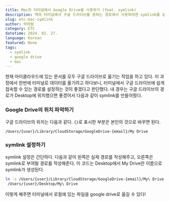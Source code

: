 ```yaml
---
title: Mac의 터미널에서 Google Drive를 사용하기 (feat. symlink)
description: 맥의 터미널에서 구글 드라이브를 원하는 경로에서 사용하려면 symlink를 설정해주는 것이 편하다. 간단하게 symlink를 설정해주는 방법에 대해 알아보자.
slug: etc-mac-symlink
author: 박하람
category: ETC
datetime: 2024. 02. 27.
language: Korean
featured: None
tags:
  - symlink
  - google drive
  - mac
---
```


현재 아이클라우드에 있는 문서를 모두 구글 드라이브로 옮기는 작업을 하고 있다. 이 과정에서 한번에 터미널로 데이터를 옮기려고 하다보니, 터미널에서 구글 드라이브에 쉽게 접속할 수 있는 경로를 설정하는 것이 좋겠다고 판단했다. 내 경우는 구글 드라이브의 경로가 Desktop에 위치했으면 좋겠어서 다음과 같이 symlink를 만들어줬다.

### Google Drive의 위치 파악하기

구글 드라이브의 위치는 다음과 같다. `{}`로 표시한 부분은 본인의 것으로 바꾸면 된다.

```
/Users/{user}/Library/CloudStorage/GoogleDrive-{email}/My Drive
```

### symlink 설정하기

symlink 설정은 간단하다. 다음과 같이 왼쪽은 실제 경로를 작성해주고, 오른쪽은 symlink로 부여될 경로를 작성해준다. 이 코드는 Desktop에서 My Drive란 이름으로 symlink가 생성된다.

```bash
ln -s /Users/{user}/Library/CloudStorage/GoogleDrive-{email}/My\ Drive
 /Users/{user}/Desktop/My\ Drive
```

이렇게 해주면 터미널에서 로컬에 있는 파일을 google drive로 옮길 수 있다!
